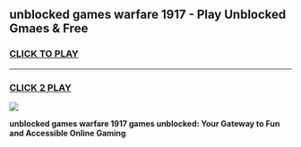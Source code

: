 
## unblocked games warfare 1917 - Play Unblocked Gmaes & Free
<h3>
<a href="https://news.freeplayer.one?title=unblocked_games_warfare_1917&ref=23F">CLICK TO PLAY</a></h3>
<hr>

<h3>
<a href="https://news.freeplayer.one?title=unblocked_games_warfare_1917&ref=23F">CLICK 2 PLAY</a>
  
</h3>

<a href="https://news.freeplayer.one?title=unblocked_games_warfare_1917&ref=23F/"><img src="https://clearcache.store/games.png"></a>


**unblocked games warfare 1917 games unblocked: Your Gateway to Fun and Accessible Online Gaming**
